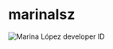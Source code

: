 # marinalsz
<img align="center" src="https://res.cloudinary.com/darvwfw0u/image/upload/v1744377110/developer-id_n6phty.png" alt="Marina López developer ID">
